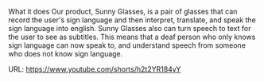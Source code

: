 What it does
Our product, Sunny Glasses, is a pair of glasses that can record the user's sign language and then interpret, translate, and speak the sign language into english. Sunny Glasses also can turn speech to text for the user to see as subtitles. This means that a deaf person who only knows sign language can now speak to, and understand speech from someone who does not know sign language.

URL: https://www.youtube.com/shorts/h2t2YR184yY 


